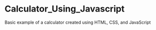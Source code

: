 # Calculator_Using_Javascript
Basic example of a calculator created using HTML, CSS, and JavaScript
